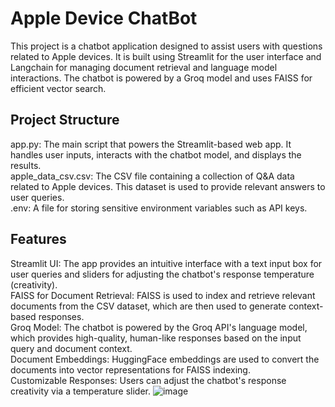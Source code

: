 # Apple Device ChatBot
This project is a chatbot application designed to assist users with questions related to Apple devices. It is built using Streamlit for the user interface and Langchain for managing document retrieval and language model interactions. The chatbot is powered by a Groq model and uses FAISS for efficient vector search.<br>

## Project Structure
app.py: The main script that powers the Streamlit-based web app. It handles user inputs, interacts with the chatbot model, and displays the results.<br>
apple_data_csv.csv: The CSV file containing a collection of Q&A data related to Apple devices. This dataset is used to provide relevant answers to user queries.<br>
.env: A file for storing sensitive environment variables such as API keys.<br>
## Features
Streamlit UI: The app provides an intuitive interface with a text input box for user queries and sliders for adjusting the chatbot's response temperature (creativity).<br>
FAISS for Document Retrieval: FAISS is used to index and retrieve relevant documents from the CSV dataset, which are then used to generate context-based responses.<br>
Groq Model: The chatbot is powered by the Groq API's language model, which provides high-quality, human-like responses based on the input query and document context.<br>
Document Embeddings: HuggingFace embeddings are used to convert the documents into vector representations for FAISS indexing.<br>
Customizable Responses: Users can adjust the chatbot's response creativity via a temperature slider.
![image](https://github.com/user-attachments/assets/5af85129-b431-4071-87f7-474881216a21)


